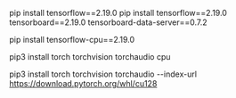 pip install tensorflow==2.19.0
pip install tensorflow==2.19.0 tensorboard==2.19.0 tensorboard-data-server==0.7.2

pip install tensorflow-cpu==2.19.0


pip3 install torch torchvision torchaudio  cpu


pip3 install torch torchvision torchaudio --index-url https://download.pytorch.org/whl/cu128